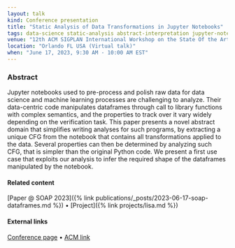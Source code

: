 ```yaml
---
layout: talk
kind: Conference presentation
title: "Static Analysis of Data Transformations in Jupyter Notebooks"
tags: data-science static-analysis abstract-interpretation jupyter-notebooks
venue: "12th ACM SIGPLAN International Workshop on the State Of the Art in Program Analysis (SOAP 2023)"
location: "Orlando FL USA (Virtual talk)"
when: "June 17, 2023, 9:30 AM - 10:00 AM EST"
---
```


### Abstract

Jupyter notebooks used to pre-process and polish raw data for data science and machine learning processes are challenging to analyze. Their data-centric code manipulates dataframes through call to library functions with complex semantics, and the properties to track over it vary widely depending on the verification task. This paper presents a novel abstract domain that simplifies writing analyses for such programs, by extracting a unique CFG from the notebook that contains all transformations applied to the data. Several properties can then be determined by analyzing such CFG, that is simpler than the original Python code. We present a first use case that exploits our analysis to infer the required shape of the dataframes manipulated by the notebook.

#### Related content

[Paper @ SOAP 2023]({% link publications/_posts/2023-06-17-soap-dataframes.md %}) • [Project]({% link projects/lisa.md %})

#### External links

[Conference page](https://pldi23.sigplan.org/details/SOAP-2023-papers/1/Static-Analysis-of-Data-Transformations-in-Jupyter-Notebooks) • [ACM link](https://dl.acm.org/doi/10.1145/3589250.3596145)
